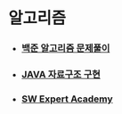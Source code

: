 # 알고리즘
- ### [백준 알고리즘 문제풀이](https://github.com/joyon1104/algorithm/tree/master/java/src/baekjoon)

- ### [JAVA 자료구조 구현](https://github.com/joyon1104/algorithm/tree/master/java/src/structure)

- ### [SW Expert Academy](https://github.com/joyon1104/algorithm/tree/master/java/src/SWEA)


